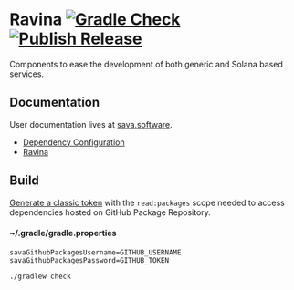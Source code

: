 # Ravina [![Gradle Check](https://github.com/sava-software/ravina/actions/workflows/build.yml/badge.svg)](https://github.com/sava-software/ravina/actions/workflows/build.yml) [![Publish Release](https://github.com/sava-software/ravina/actions/workflows/publish.yml/badge.svg)](https://github.com/sava-software/ravina/actions/workflows/publish.yml)
Components to ease the development of both generic and Solana based services.

## Documentation

User documentation lives at [sava.software](https://sava.software/).

* [Dependency Configuration](https://sava.software/quickstart)
* [Ravina](https://sava.software/libraries/ravina)

## Build

[Generate a classic token](https://github.com/settings/tokens) with the `read:packages` scope needed to access
dependencies hosted on GitHub Package Repository.

#### ~/.gradle/gradle.properties

```properties
savaGithubPackagesUsername=GITHUB_USERNAME
savaGithubPackagesPassword=GITHUB_TOKEN
```

```shell
./gradlew check
```
